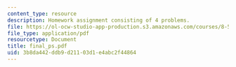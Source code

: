 ```yaml
---
content_type: resource
description: Homework assignment consisting of 4 problems.
file: https://ol-ocw-studio-app-production.s3.amazonaws.com/courses/8-591j-systems-biology-fall-2004/3b8da442ddb9d21103d1e4abc2f44864_final_ps.pdf
file_type: application/pdf
resourcetype: Document
title: final_ps.pdf
uid: 3b8da442-ddb9-d211-03d1-e4abc2f44864
---
```

